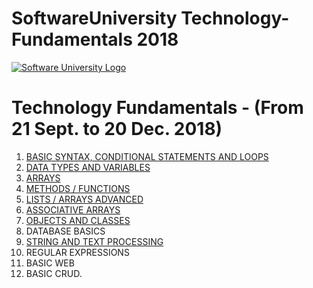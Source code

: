 # SoftwareUniversity Technology-Fundamentals 2018

[![Software University Logo](https://goo.gl/KYm0Tz)](https://softuni.bg)

# Technology Fundamentals - (From 21 Sept. to 20 Dec. 2018)

1. [BASIC SYNTAX, CONDITIONAL STATEMENTS AND LOOPS](http://tinyurl.com/y5encx5m)
2. [DATA TYPES AND VARIABLES](http://tinyurl.com/y47zp9vj)
3. [ARRAYS](https://tinyurl.com/y6nys24h)
4. [METHODS / FUNCTIONS](https://tinyurl.com/y2aevh52)
5. [LISTS / ARRAYS ADVANCED](https://tinyurl.com/y2d2jovm)
6. [ASSOCIATIVE ARRAYS](https://tinyurl.com/y6rf5e6x)
7. [OBJECTS AND CLASSES](https://tinyurl.com/y5v4jnj4)
8. DATABASE BASICS
9. [STRING AND TEXT PROCESSING](https://tinyurl.com/y3jrx8u2)
10. REGULAR EXPRESSIONS
11. BASIC WEB
12. BASIC CRUD.


